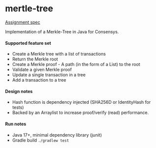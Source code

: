 # mertle-tree

[Assignment spec](consensysspec_java.pdf)  

Implementation of a Merkle-Tree in Java for Consensys. 

#### Supported feature set

- Create a Merkle tree with a list of transactions
- Return the Merkle root
- Create a Merkle proof - A path (in the form of a List<String>) to the root
- Validate a given Merkle proof
- Update a single transaction in a tree 
- Add a transaction to a tree

#### Design notes

- Hash function is dependency injected (SHA256D or IdentityHash for tests)
- Backed by an Arraylist to increase proof/verify (read) performance.

#### Run notes

- Java 17+, minimal dependency library (junit) 
- Gradle build `./gradlew test`

